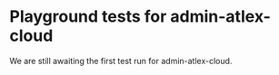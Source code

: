 # Playground tests for admin-atlex-cloud
We are still awaiting the first test run for admin-atlex-cloud.
